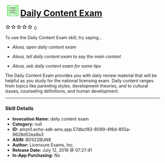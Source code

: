 # &nbsp;<img src="skill_icon" alt="Daily Content Exam icon" width="36"> [Daily Content Exam](http://alexa.amazon.com/#skills/amzn1.echo-sdk-ams.app.57dbcf83-8099-4f6d-855a-9628d52ea9a3)
![0 stars](../../images/ic_star_border_black_18dp_1x.png)![0 stars](../../images/ic_star_border_black_18dp_1x.png)![0 stars](../../images/ic_star_border_black_18dp_1x.png)![0 stars](../../images/ic_star_border_black_18dp_1x.png)![0 stars](../../images/ic_star_border_black_18dp_1x.png) 0

To use the Daily Content Exam skill, try saying...

* *Alexa, open daily content exam*

* *Alexa, tell daily content exam to say the main content*

* *Alexa, ask daily content exam for some tips*

The Daily Content Exam provides you with daily review material that will be helpful as you study for the national licensing exam. Daily content ranges from topics like parenting styles, development theories, and to cultural issues, counseling definitions, and human development.

***

### Skill Details

* **Invocation Name:** daily content exam
* **Category:** null
* **ID:** amzn1.echo-sdk-ams.app.57dbcf83-8099-4f6d-855a-9628d52ea9a3
* **ASIN:** B01I22BUN8
* **Author:** Licensure Exams, Inc.
* **Release Date:** July 12, 2016 @ 07:27:41
* **In-App Purchasing:** No
